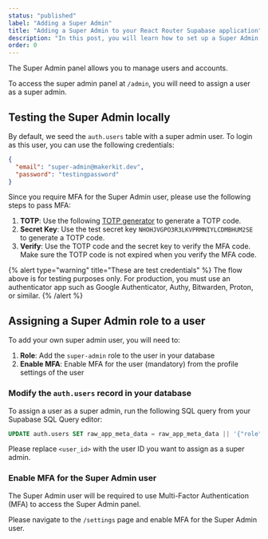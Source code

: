 ```yaml
---
status: "published"
label: "Adding a Super Admin"
title: "Adding a Super Admin to your React Router Supabase application"
description: "In this post, you will learn how to set up a Super Admin in your React Router Supabase application"
order: 0
---
```


The Super Admin panel allows you to manage users and accounts.

To access the super admin panel at `/admin`, you will need to assign a user as a super admin.

## Testing the Super Admin locally

By default, we seed the `auth.users` table with a super admin user. To login as this user, you can use the following credentials:

```json
{
  "email": "super-admin@makerkit.dev",
  "password": "testingpassword"
}
```

Since you require MFA for the Super Admin user, please use the following steps to pass MFA:

1. **TOTP**: Use the following [TOTP generator](https://totp.danhersam.com/) to generate a TOTP code.
2. **Secret Key**: Use the test secret key `NHOHJVGPO3R3LKVPRMNIYLCDMBHUM2SE` to generate a TOTP code.
3. **Verify**: Use the TOTP code and the secret key to verify the MFA code.
Make sure the TOTP code is not expired when you verify the MFA code.

{% alert type="warning" title="These are test credentials" %}
The flow above is for testing purposes only. For production, you must use an authenticator app such as Google Authenticator, Authy, Bitwarden, Proton, or similar.
{% /alert %}

## Assigning a Super Admin role to a user

To add your own super admin user, you will need to:

1. **Role**: Add the `super-admin` role to the user in your database
2. **Enable MFA**: Enable MFA for the user (mandatory) from the profile
settings of the user

### Modify the `auth.users` record in your database

To assign a user as a super admin, run the following SQL query from your Supabase SQL Query editor:

```sql {% title="apps/web/supabase/migrations/20230815034829_super-admin.sql" %}
UPDATE auth.users SET raw_app_meta_data = raw_app_meta_data || '{"role": "super-admin"}' WHERE id='<user_id>';
```

Please replace `<user_id>` with the user ID you want to assign as a super admin.

### Enable MFA for the Super Admin user

The Super Admin user will be required to use Multi-Factor Authentication (MFA) to access the Super Admin panel.

Please navigate to the `/settings` page and enable MFA for the Super Admin user.